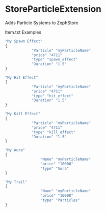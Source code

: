 # StoreParticleExtension
Adds Particle Systems to ZephStore

Item.txt Examples
```javascript
"My Spawn Effect"
{		
			"Particle" "myParticleName"	
			"price" "4711"
			"type" "spawn_effect"
			"Duration" "1.5"
}

"My Hit Effect"
{		
			"Particle" "myParticleName"	
			"price" "4711"
			"type" "hit_effect"
			"Duration" "1.5"
}

"My Kill Effect"
{		
			"Particle" "myParticleName"	
			"price" "4711"
			"type" "kill_effect"
			"Duration" "1.5"
}

"My Aura"
{
				"Name" "myParticleName"
				"price" "10000"
				"type" "Aura"
}

"My Trail"
{
				"Name" "myParticleName"
				"price" "10000"
				"type" "Particles"
}
```
